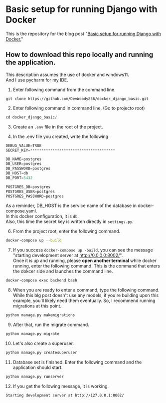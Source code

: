 # Basic setup for running Django with Docker

This is the repository for the blog post "<a href="https://rx-36.life/basic-setup-for-running-django-with-docker/" target="_blank">Basic setup for running Django with Docker.</a>"


## How to download this repo locally and running the application.  

This description assumes the use of docker and windows11.  
And I use pycharm for my IDE.


1. Enter following command from the command line.
```
git clone https://github.com/DevWoody856/docker_django_basic.git
```

2. Enter following command in command line.
   (Go to projecto root)

```python
cd docker_django_basic/
```

3. Create an `.env` file in the root of the project.

4. In the .env file you created, write the following.

```python
DEBUG_VALUE=TRUE
SECRET_KEY=**************************************

DB_NAME=postgres
DB_USER=postgres
DB_PASSWORD=postgres
DB_HOST=db
DB_PORT=5432

POSTGRES_DB=postgres
POSTGRES_USER=postgres
POSTGRES_PASSWORD=postgres
```

As a reminder, DB_HOST is the service name of the database in docker-compose.yaml.  
In this docker configuration, it is `db`.  
Also, this time the secret key is written directly in `settings.py`.

6. From the project root, enter the following command.

```bash
docker-compose up --build
```

7. If you success `docker-compose up -build`, you can see the message  
"starting development server at http://0.0.0.0:8002/".   
Once it is up and running, please **open another terminal** while docker running, enter the following command.
This is the command that enters the dokcer side and launches the command line.

```bash
docker-compose exec backend bash
```

8. When you are ready to enter a command, type the following command. While this blg post doesn't use any models, if you're building upon this example, you'll likely need them eventually. So, I recommend running migrations at this point.


```bash
python manage.py makemigrations
```

9. After that, run the migrate command.
```bash
python manage.py migrate
```

10. Let's also create a superuser.
```bash
python manage.py createsuperuser
```

11. Database set is finished.
Enter the following command and the application should start.
```python
python manage.py runserver
```

12. If  you get the following message, it is working.
```bash
Starting development server at http://127.0.0.1:8002/
```
